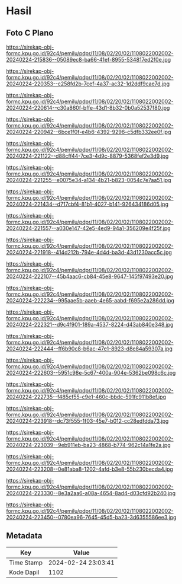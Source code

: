 # Hasil

## Foto C Plano

https://sirekap-obj-formc.kpu.go.id/92c4/pemilu/pdpr/11/08/02/20/02/1108022002002-20240224-215836--05089ec8-ba66-41ef-8955-534817ed2f0e.jpg

https://sirekap-obj-formc.kpu.go.id/92c4/pemilu/pdpr/11/08/02/20/02/1108022002002-20240224-220353--c258fd2b-7cef-4a37-ac32-1d2ddf9cae7d.jpg

https://sirekap-obj-formc.kpu.go.id/92c4/pemilu/pdpr/11/08/02/20/02/1108022002002-20240224-220614--c30a860f-bffe-43d1-8b32-0b0a52537f80.jpg

https://sirekap-obj-formc.kpu.go.id/92c4/pemilu/pdpr/11/08/02/20/02/1108022002002-20240224-220942--6bce1f0f-e4b6-4392-9296-c5dfb332ee0f.jpg

https://sirekap-obj-formc.kpu.go.id/92c4/pemilu/pdpr/11/08/02/20/02/1108022002002-20240224-221122--d88cff44-7ce3-4d9c-8879-5368fef2e3d9.jpg

https://sirekap-obj-formc.kpu.go.id/92c4/pemilu/pdpr/11/08/02/20/02/1108022002002-20240224-221255--e0075e34-a134-4b21-b823-0054c7e7aa51.jpg

https://sirekap-obj-formc.kpu.go.id/92c4/pemilu/pdpr/11/08/02/20/02/1108022002002-20240224-221434--d717cbf4-81b1-4027-b141-926434186d05.jpg

https://sirekap-obj-formc.kpu.go.id/92c4/pemilu/pdpr/11/08/02/20/02/1108022002002-20240224-221557--a030e147-42e5-4ed9-94a1-356209e4f25f.jpg

https://sirekap-obj-formc.kpu.go.id/92c4/pemilu/pdpr/11/08/02/20/02/1108022002002-20240224-221918--414d212b-794e-4d4d-ba3d-43d1230acc5c.jpg

https://sirekap-obj-formc.kpu.go.id/92c4/pemilu/pdpr/11/08/02/20/02/1108022002002-20240224-222107--45b4aac6-cb84-45e8-9647-145f97493e20.jpg

https://sirekap-obj-formc.kpu.go.id/92c4/pemilu/pdpr/11/08/02/20/02/1108022002002-20240224-222234--995aae5b-aaeb-4e65-aabd-f695e2a286dd.jpg

https://sirekap-obj-formc.kpu.go.id/92c4/pemilu/pdpr/11/08/02/20/02/1108022002002-20240224-222321--d9c4f901-189a-4537-8224-d43ab840e348.jpg

https://sirekap-obj-formc.kpu.go.id/92c4/pemilu/pdpr/11/08/02/20/02/1108022002002-20240224-222444--ff6b90c8-b6ac-47e1-8923-d8e84a59307a.jpg

https://sirekap-obj-formc.kpu.go.id/92c4/pemilu/pdpr/11/08/02/20/02/1108022002002-20240224-222603--5951c98e-5c67-400a-904e-5362be098c6c.jpg

https://sirekap-obj-formc.kpu.go.id/92c4/pemilu/pdpr/11/08/02/20/02/1108022002002-20240224-222735--f485cf55-c9e1-460c-bbdc-591fc911b8ef.jpg

https://sirekap-obj-formc.kpu.go.id/92c4/pemilu/pdpr/11/08/02/20/02/1108022002002-20240224-223918--dc73f555-1f03-45e7-b012-cc28edfdda73.jpg

https://sirekap-obj-formc.kpu.go.id/92c4/pemilu/pdpr/11/08/02/20/02/1108022002002-20240224-223039--9eb911eb-ba23-4868-b774-962c14a1fe2a.jpg

https://sirekap-obj-formc.kpu.go.id/92c4/pemilu/pdpr/11/08/02/20/02/1108022002002-20240224-223208--0e81aba8-1202-4afd-b3e8-55b230becda4.jpg

https://sirekap-obj-formc.kpu.go.id/92c4/pemilu/pdpr/11/08/02/20/02/1108022002002-20240224-223330--8e3a2aa6-a08a-4654-8ad4-d03cfd92b240.jpg

https://sirekap-obj-formc.kpu.go.id/92c4/pemilu/pdpr/11/08/02/20/02/1108022002002-20240224-223450--0780ea96-7645-45d5-ba23-3d6355586ee3.jpg


## Metadata

| Key        | Value               |
| ---------- | ------------------- |
| Time Stamp | 2024-02-24 23:03:41 |
| Kode Dapil | 1102                |



